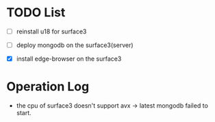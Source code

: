 # TODO List

- [ ] reinstall u18 for surface3
- [ ] deploy mongodb on the surface3(server)
- [x] install edge-browser on the surface3


# Operation Log

- the cpu of surface3 doesn't support avx -> latest mongodb failed to start.
